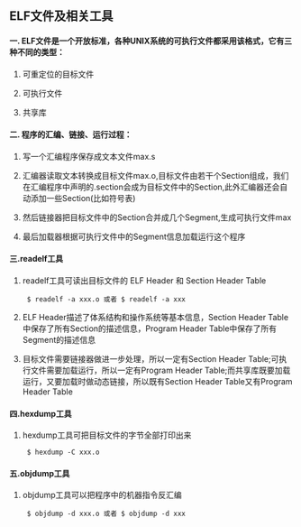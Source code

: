 ## ELF文件及相关工具

#### 一. ELF文件是一个开放标准，各种UNIX系统的可执行文件都采用该格式，它有三种不同的类型：

1. 可重定位的目标文件

2. 可执行文件

3. 共享库

#### 二. 程序的汇编、链接、运行过程：

1. 写一个汇编程序保存成文本文件max.s

2. 汇编器读取文本转换成目标文件max.o,目标文件由若干个Section组成，我们在汇编程序中声明的.section会成为目标文件中的Section,此外汇编器还会自动添加一些Section(比如符号表)

3. 然后链接器把目标文件中的Section合并成几个Segment,生成可执行文件max

4. 最后加载器根据可执行文件中的Segment信息加载运行这个程序

#### 三.readelf工具

1. readelf工具可读出目标文件的 ELF Header 和 Section Header Table

        $ readelf -a xxx.o 或者 $ readelf -a xxx

2. ELF Header描述了体系结构和操作系统等基本信息，Section Header Table中保存了所有Section的描述信息，Program Header Table中保存了所有Segment的描述信息

3. 目标文件需要链接器做进一步处理，所以一定有Section Header Table;可执行文件需要加载运行，所以一定有Program Header Table;而共享库既要加载运行，又要加载时做动态链接，所以既有Section Header Table又有Program Header Table

#### 四.hexdump工具

1. hexdump工具可把目标文件的字节全部打印出来

	    $ hexdump -C xxx.o

#### 五.objdump工具

1. objdump工具可以把程序中的机器指令反汇编

		$ objdump -d xxx.o 或者 $ objdump -d xxx